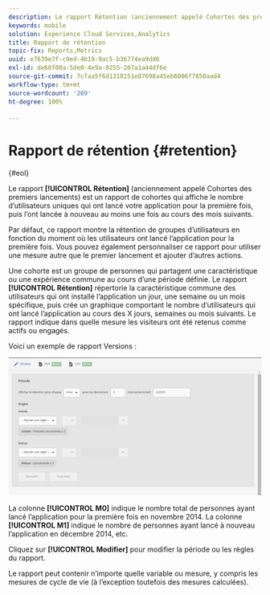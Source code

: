 ```yaml
---
description: Le rapport Rétention (anciennement appelé Cohortes des premiers lancements) est un rapport de cohortes qui affiche le nombre d’utilisateurs uniques qui ont lancé votre application pour la première fois, puis l’ont lancée à nouveau au moins une fois au cours des mois suivants.
keywords: mobile
solution: Experience Cloud Services,Analytics
title: Rapport de rétention
topic-fix: Reports,Metrics
uuid: e7639e7f-c9ed-4b19-9ac5-b36774ea9dd6
exl-id: de68f00a-5de0-4e9a-9255-207a1a44df6e
source-git-commit: 7cfaa5f6d1318151e87698a45eb6006f7850aad4
workflow-type: tm+mt
source-wordcount: '269'
ht-degree: 100%

---
```


# Rapport de rétention {#retention}

{#eol}

Le rapport **[!UICONTROL Rétention]** (anciennement appelé Cohortes des premiers lancements) est un rapport de cohortes qui affiche le nombre d’utilisateurs uniques qui ont lancé votre application pour la première fois, puis l’ont lancée à nouveau au moins une fois au cours des mois suivants.

Par défaut, ce rapport montre la rétention de groupes d’utilisateurs en fonction du moment où les utilisateurs ont lancé l’application pour la première fois. Vous pouvez également personnaliser ce rapport pour utiliser une mesure autre que le premier lancement et ajouter d’autres actions.

Une cohorte est un groupe de personnes qui partagent une caractéristique ou une expérience commune au cours d’une période définie. Le rapport **[!UICONTROL Rétention]** répertorie la caractéristique commune des utilisateurs qui ont installé l’application un jour, une semaine ou un mois spécifique, puis crée un graphique comportant le nombre d’utilisateurs qui ont lancé l’application au cours des X jours, semaines ou mois suivants. Le rapport indique dans quelle mesure les visiteurs ont été retenus comme actifs ou engagés.

Voici un exemple de rapport Versions :

![](assets/report_retention_edit.png)

La colonne **[!UICONTROL M0]** indique le nombre total de personnes ayant lancé l’application pour la première fois en novembre 2014. La colonne **[!UICONTROL M1]** indique le nombre de personnes ayant lancé à nouveau l’application en décembre 2014, etc.

Cliquez sur **[!UICONTROL Modifier]** pour modifier la période ou les règles du rapport.

Le rapport peut contenir n’importe quelle variable ou mesure, y compris les mesures de cycle de vie (à l’exception toutefois des mesures calculées).
